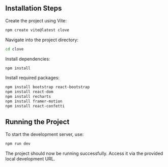 ## Installation Steps

Create the project using Vite:

```bash
npm create vite@latest clove
```

Navigate into the project directory:

```bash
cd clove
```

Install dependencies:
```bash
npm install
```

Install required packages:
```bash
npm install bootstrap react-bootstrap
npm install react-dom
npm install recharts
npm install framer-motion
npm install react-confetti
```

## Running the Project

To start the development server, use:
```bash
npm run dev
```

The project should now be running successfully. Access it via the provided local development URL.
